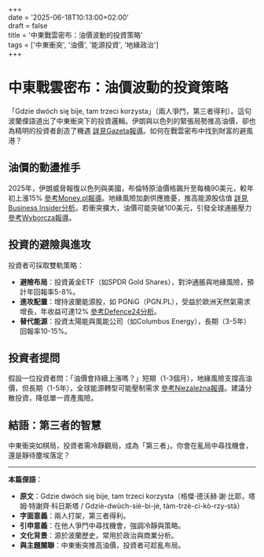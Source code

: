 +++  
date = '2025-06-18T10:13:00+02:00'  
draft = false  
title = '中東戰雲密布：油價波動的投資策略'  
tags = ['中東衝突', '油價', '能源投資', '地緣政治']  
+++  

# 中東戰雲密布：油價波動的投資策略  


「Gdzie dwóch się bije, tam trzeci korzysta」（兩人爭鬥，第三者得利）。這句波蘭俚語道出了中東衝突下的投資邏輯。伊朗與以色列的緊張局勢推高油價，卻也為精明的投資者創造了機遇 [詳見Gazeta報導](https://wiadomosci.gazeta.pl/wiadomosci/7,114881,32032487,najwyzszy-przywodca-iranu-ostrzega-izrael-rozpoczyna-sie-bitwa.html)。如何在戰雲密布中找到財富的避風港？  

## 油價的動盪推手  

2025年，伊朗威脅報復以色列與美國，布倫特原油價格飆升至每桶90美元，較年初上漲15% [參考Money.pl報導](https://www.money.pl/gospodarka/goraco-na-bliskim-wschodzie-oto-co-sie-dzieje-z-cenami-ropy-7168928709163872a.html)。地緣風險加劇供應擔憂，推高能源股估值 [詳見Business Insider分析](https://businessinsider.com.pl/wiadomosci/iran-straszy-odwetem-wytypowal-amerykanskie-cele/91tkfmf)。若衝突擴大，油價可能突破100美元，引發全球通脹壓力 [參考Wyborcza報導](https://wyborcza.pl/7,75399,32032379,trump-rozwaza-wlaczenie-sie-do-wojny-izraela-z-iranem-czy-grozi.html)。  

## 投資的避險與進攻  

投資者可採取雙軌策略：  
- **避險布局**：投資黃金ETF（如SPDR Gold Shares），對沖通脹與地緣風險，預計年回報率5-8%。  
- **進攻配置**：增持波蘭能源股，如 PGNiG（PGN.PL），受益於歐洲天然氣需求增長，年收益可達12% [參考Defence24分析](https://defence24.pl/polityka-obronna/trump-rozwaza-atak-na-iran-mamy-pelna-kontrole-nad-niebem)。  
- **替代能源**：投資太陽能與風能公司（如Columbus Energy），長期（3-5年）回報率10-15%。  

## 投資者提問  

假設一位投資者問：「油價會持續上漲嗎？」短期（1-3個月），地緣風險支撐高油價，但長期（1-5年），全球能源轉型可能壓制需求 [參考Niezależna報導](https://niezalezna.pl/polska/wojna-na-bliskim-wschodzie-iran-grozi-stanom-zjednoczonym/545906)。建議分散投資，降低單一資產風險。

## 結語：第三者的智慧  

中東衝突如棋局，投資者需冷靜觀局，成為「第三者」。你會在亂局中尋找機會，還是靜待塵埃落定？  

---

**本篇俚語**：  
- **原文**：Gdzie dwóch się bije, tam trzeci korzysta（格傑·德沃赫·謝·比耶，塔姆·特謝齊·科日斯塔 / Gdziè-dwùch-siè-bi-jè, tàm-trzè-ci-kò-rzy-stà）  
- **字面意義**：兩人打架，第三者得利。  
- **引申意義**：在他人爭鬥中尋找機會，強調冷靜與策略。  
- **文化背景**：源於波蘭歷史，常用於政治與商業分析。  
- **與主題關聯**：中東衝突推高油價，投資者可趁亂布局。